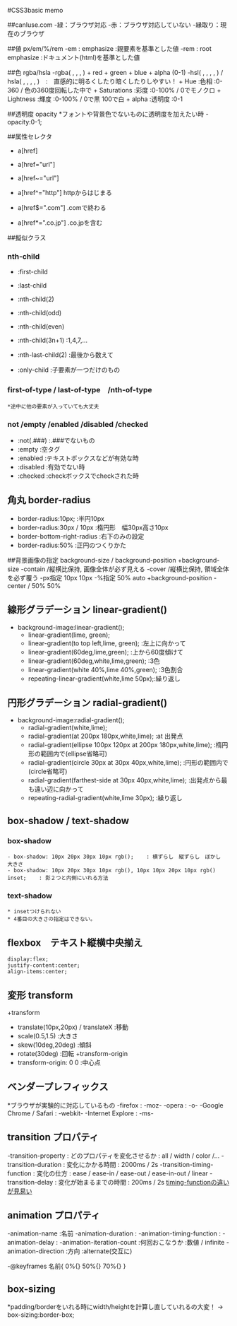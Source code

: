 #CSS3basic memo

##canIuse.com
  -緑：ブラウザ対応
  -赤：ブラウザ対応していない
  -縁取り：現在のブラウザ

##値 px/em/%/rem
  -em   : emphasize       :親要素を基準とした値
  -rem  : root emphasize  :ドキュメント(html)を基準とした値

##色 rgba/hsla
  -rgba( , , , )
    + red
    + green
    + blue
    + alpha (0-1)
  -hsl( , , , , ) / hsla( , , , , )　:　直感的に明るくしたり暗くしたりしやすい！
    + Hue         :色相   :0-360    / 色の360度回転した中で
    + Saturations :彩度   :0-100%   / 0でモノクロ
    + Lightness   :輝度   :0-100%   / 0で黒 100で白
    + alpha       :透明度  :0-1

##透明度 opacity
*フォントや背景色でないものに透明度を加えたい時
  -opacity:0-1;

##属性セレクタ
  - a[href]
  - a[href="url"]
  - a[href~="url"]

  - a[href^="http"] httpからはじまる
  - a[href$=".com"] .comで終わる
  - a[href*=".co.jp"] .co.jpを含む

##擬似クラス
  ### nth-child
  - :first-child
  - :last-child

  - :nth-child(2)
  - :nth-child(odd)
  - :nth-child(even)
  - :nth-child(3n+1)    :1,4,7,...
  - :nth-last-child(2)  :最後から数えて
  - :only-child         :子要素が一つだけのもの

  ### first-of-type / last-of-type　/nth-of-type
    *途中に他の要素が入っていても大丈夫

  ### not /empty /enabled /disabled /checked
  - :not(.###)  :.###でないもの
  - :empty      :空タグ
  - :enabled    :テキストボックスなどが有効な時
  - :disabled   :有効でない時
  - :checked    :checkボックスでcheckされた時

## 角丸 border-radius
  - border-radius:10px;     :半円10px
  - border-radius:30px / 10px   :楕円形　幅30px高さ10px
  - border-bottom-right-radius  :右下のみの設定
  - border-radius:50%           :正円のつくりかた

##背景画像の指定 background-size / background-position
  +background-size
    -contain /縦横比保持, 画像全体が必ず見える
    -cover   /縦横比保持, 領域全体を必ず覆う
    -px指定 10px 10px
    -%指定 50% auto
  +background-position
    -center / 50% 50%

## 線形グラデーション linear-gradient()
  * background-image:linear-gradient();
    - linear-gradient(lime, green);
    - linear-gradient(to top left,lime, green);  :左上に向かって
    - linear-gradient(60deg,lime,green);         :上から60度傾けて
    - linear-gradient(60deg,white,lime,green);   :3色
    - linear-gradient(white 40%,lime 40%,green); :3色割合
    - repeating-linear-gradient(white,lime 50px);:繰り返し

## 円形グラデーション radial-gradient()
  * background-image:radial-gradient();
    - radial-gradient(white,lime);
    - radial-gradient(at 200px 180px,white,lime);                       :at 出発点
    - radial-gradient(ellipse 100px 120px at 200px 180px,white,lime);   :楕円形の範囲内で(ellipse省略可)
    - radial-gradient(circle 30px at 30px 40px,white,lime);             :円形の範囲内で(circle省略可)
    - radial-gradient(farthest-side at 30px 40px,white,lime);           :出発点から最も遠い辺に向かって
    - repeating-radial-gradient(white,lime 30px);                       :繰り返し

## box-shadow / text-shadow
  ### box-shadow
    - box-shadow: 10px 20px 30px 10px rgb();    : 横ずらし　縦ずらし　ぼかし　大きさ
    - box-shadow: 10px 20px 30px 10px rgb(), 10px 10px 20px 10px rgb() inset;    : 影２つと内側にいれる方法

  ### text-shadow
    * insetつけられない
    * 4番目の大きさの指定はできない。

## flexbox　テキスト縦横中央揃え
  ```
  display:flex;
  justify-content:center;
  align-items:center;
  ```

## 変形 transform
+transform
  - translate(10px,20px) / translateX :移動
  - scale(0.5,1.5)                    :大きさ
  - skew(10deg,20deg)                 :傾斜
  - rotate(30deg)                     :回転
+transform-origin
  - transform-origin: 0 0             :中心点

## ベンダープレフィックス
  *ブラウザが実験的に対応しているもの
    -firefox                : -moz-
    -opera                  : -o-
    -Google Chrome / Safari : -webkit-
    -Internet Explore       : -ms-

## transition プロパティ
  -transition-property        : どのプロパティを変化させるか    : all / width / color /...
  -transition-duration        : 変化にかかる時間             : 2000ms / 2s
  -transition-timing-function : 変化の仕方                  : ease / ease-in / ease-out / ease-in-out / linear
  -transition-delay           : 変化が始まるまでの時間         : 200ms / 2s
  [timing-functionの違いが見易い](http://weboook.blog22.fc2.com/blog-entry-313.html)

## animation プロパティ
  -animation-name             :名前
  -animation-duration         :
  -animation-timing-function  :
  -animation-delay            :
  -animation-iteration-count  :何回おこなうか    :数値 / infinite
  -animation-direction        :方向            :alternate(交互に)

  -@keyframes 名前{
  0%{}
  50%{}
  70%{}
  }

## box-sizing
  *padding/borderをいれる時にwidth/heightを計算し直していれるの大変！
    -> box-sizing:border-box;


